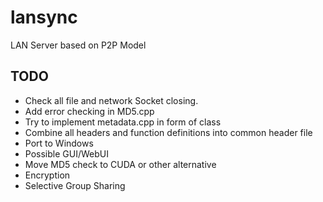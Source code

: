# lansync
LAN Server based on P2P Model

TODO
----
* Check all file and network Socket closing.
* Add error checking in MD5.cpp
* Try to implement metadata.cpp in form of class
* Combine all headers and function definitions into common header file
* Port to Windows
* Possible GUI/WebUI
* Move MD5 check to CUDA or other alternative
* Encryption
* Selective Group Sharing